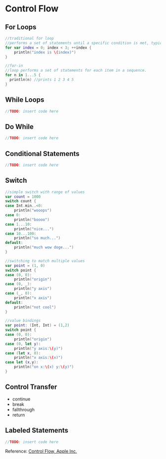 # Control Flow

## For Loops
```swift
//traditional for loop
//performs a set of statements until a specific condition is met, typically by incrementing a counter each time the loop ends
for var index = 0; index < 3; ++index {
    println("index is \(index)")
}

//for-in
//loop performs a set of statements for each item in a sequence.
for n in 1...5 {
  println(n) //prints 1 2 3 4 5
}
```

## While Loops
```swift
//TODO: insert code here
```

## Do While
```swift
//TODO: insert code here
```

## Conditional Statements
```swift
//TODO: insert code here
```
## Switch 
```swift
//simple switch with range of values
var count = 1000
switch count {
case Int.min..<0:
    println("wooops")
case 0:
    println("boooo")
case 1...10:
    println("nice...")
case 10...100:
    println("so much...")
default:
    println("much wow doge...")
}

//switching to match multiple values
var point = (1, 0)
switch point {
case (0, 0):
    println("origin")
case (0, _):
    println("y axis")
case (_, 0):
    println("x axis")
default:
    println("not cool")
}

//value bindings
var point: (Int, Int) = (1,2)
switch point {
case (0, 0):
    println("origin")
case (0, let y):
    println("y axis:\(y)")
case (let x, 0):
    println("x axis:\(x)")
case let (x,y):
    println("on x:\(x) y:\(y)")
}
```

## Control Transfer
* continue
* break
* fallthrough
* return

## Labeled Statements
```swift
//TODO: insert code here
```

Reference: [Control Flow, Apple Inc.](https://developer.apple.com/library/ios/documentation/Swift/Conceptual/Swift_Programming_Language/ControlFlow.html#//apple_ref/doc/uid/TP40014097-CH9-ID120)
